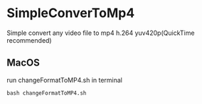# SimpleConverToMp4
Simple convert any video file to mp4 h.264 yuv420p(QuickTime recommended)

## MacOS
run changeFormatToMP4.sh in terminal
```
bash changeFormatToMP4.sh
```
